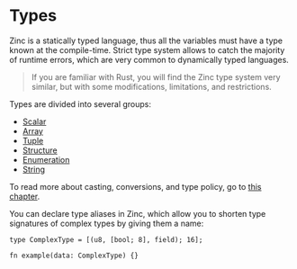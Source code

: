 # Types

Zinc is a statically typed language, thus all the variables must have a type
known at the compile-time. Strict type system allows to catch the majority of
runtime errors, which are very common to dynamically typed languages.

> If you are familiar with Rust, you will find the Zinc type system very similar,
> but with some modifications, limitations, and restrictions.

Types are divided into several groups:

- [Scalar](./01-scalar.md)
- [Array](02-arrays.md)
- [Tuple](03-tuples.md)
- [Structure](04-structures.md)
- [Enumeration](05-enumerations.md)
- [String](06-strings.md)

To read more about casting, conversions, and type policy, go to [this chapter](07-casting-and-conversions.md).

You can declare type aliases in Zinc, which allow you to shorten type
signatures of complex types by giving them a name:

```rust,no_run,noplaypen
type ComplexType = [(u8, [bool; 8], field); 16];

fn example(data: ComplexType) {}
```
